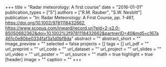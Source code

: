 +++
title = "Radar meteorology: A first course"
date = "2016-01-01"
publication_types = ["5"]
authors = ["R.M. Rauber", "S.W. Nesbitt"]
publication = "In: Radar Meteorology: A First Course, _pp. 1-461_, https://doi.org/10.1002/9781118432662, https://www.scopus.com/inward/record.uri?eid=2-s2.0-85050682362&doi=10.1002%2f9781118432662&partnerID=40&md5=c167a461c0e80be0334faf3a1d0bf8da"
abstract = ""
abstract_short = ""
image_preview = ""
selected = false
projects = []
tags = []
url_pdf = ""
url_preprint = ""
url_code = ""
url_dataset = ""
url_project = ""
url_slides = ""
url_video = ""
url_poster = ""
url_source = ""
math = true
highlight = true
[header]
image = ""
caption = ""
+++
